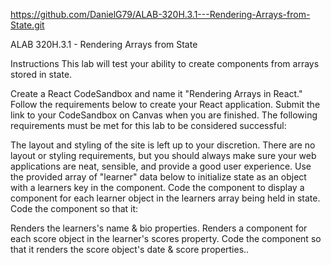 https://github.com/DanielG79/ALAB-320H.3.1---Rendering-Arrays-from-State.git

ALAB 320H.3.1 - Rendering Arrays from State

Instructions
This lab will test your ability to create components from arrays stored in state.

Create a React CodeSandbox and name it "Rendering Arrays in React."
Follow the requirements below to create your React application.
Submit the link to your CodeSandbox on Canvas when you are finished.
The following requirements must be met for this lab to be considered successful:

The layout and styling of the site is left up to your discretion. There are no layout or styling requirements, but you should always make sure your web applications are neat, sensible, and provide a good user experience.
Use the provided array of "learner" data below to initialize state as an object with a learners key in the <App> component.
Code the <App> component to display a <Learner> component for each learner object in the learners array being held in state.
Code the <Learner> component so that it:

Renders the learners's name & bio properties.
Renders a <Score> component for each score object in the learner's scores property.
Code the <Score> component so that it renders the score object's date & score properties..

